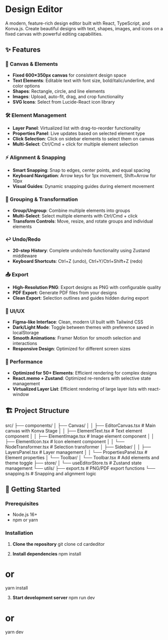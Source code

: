 # Design Editor

A modern, feature-rich design editor built with React, TypeScript, and Konva.js. Create beautiful designs with text, shapes, images, and icons on a fixed canvas with powerful editing capabilities.

## ✨ Features

### 🎨 Canvas & Elements

- **Fixed 600×350px canvas** for consistent design space
- **Text Elements**: Editable text with font size, bold/italic/underline, and color options
- **Shapes**: Rectangle, circle, and line elements
- **Images**: Upload, auto-fit, drag, and crop functionality
- **SVG Icons**: Select from Lucide-React icon library

### 🛠️ Element Management

- **Layer Panel**: Virtualized list with drag-to-reorder functionality
- **Properties Panel**: Live updates based on selected element type
- **Click Selection**: Click on sidebar elements to select them on canvas
- **Multi-Select**: Ctrl/Cmd + click for multiple element selection

### ⚡ Alignment & Snapping

- **Smart Snapping**: Snap to edges, center points, and equal spacing
- **Keyboard Navigation**: Arrow keys for 1px movement, Shift+Arrow for 10px
- **Visual Guides**: Dynamic snapping guides during element movement

### 🔄 Grouping & Transformation

- **Group/Ungroup**: Combine multiple elements into groups
- **Multi-Select**: Select multiple elements with Ctrl/Cmd + click
- **Transform Controls**: Move, resize, and rotate groups and individual elements

### ↩️ Undo/Redo

- **20-step History**: Complete undo/redo functionality using Zustand middleware
- **Keyboard Shortcuts**: Ctrl+Z (undo), Ctrl+Y/Ctrl+Shift+Z (redo)

### 📤 Export

- **High-Resolution PNG**: Export designs as PNG with configurable quality
- **PDF Export**: Generate PDF files from your designs
- **Clean Export**: Selection outlines and guides hidden during export

### 🎨 UI/UX

- **Figma-like Interface**: Clean, modern UI built with Tailwind CSS
- **Dark/Light Mode**: Toggle between themes with preference saved in localStorage
- **Smooth Animations**: Framer Motion for smooth selection and interactions
- **Responsive Design**: Optimized for different screen sizes

### 🚀 Performance

- **Optimized for 50+ Elements**: Efficient rendering for complex designs
- **React.memo + Zustand**: Optimized re-renders with selective state management
- **Virtualized Layer List**: Efficient rendering of large layer lists with react-window

## 🏗️ Project Structure

src/
├── components/
│ ├── Canvas/
│ │ ├── EditorCanvas.tsx # Main canvas with Konva Stage
│ │ ├── ElementText.tsx # Text element component
│ │ ├── ElementImage.tsx # Image element component
│ │ ├── ElementIcon.tsx # Icon element component
│ │ └── NodeTransformer.tsx # Selection transformer
│ ├── Sidebar/
│ │ ├── LayersPanel.tsx # Layer management
│ │ └── PropertiesPanel.tsx # Element properties
│ └── Toolbar/
│ └── Toolbar.tsx # Add elements and theme toggle
├── store/
│ └── useEditorStore.ts # Zustand state management
└── utils/
├── export.ts # PNG/PDF export functions
└── snapping.ts # Snapping and alignment logic

## 🚀 Getting Started

### Prerequisites

- Node.js 16+
- npm or yarn

### Installation

1. **Clone the repository**
   git clone <repository-url>
   cd cardeditor

2. **Install dependencies**
   npm install

# or

yarn install

3. **Start development server**
   npm run dev

# or

yarn dev
